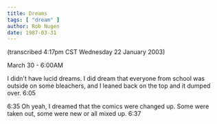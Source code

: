```yaml
---
title: Dreams
tags: [ "dream" ]
author: Rob Nugen
date: 1987-03-31
---
```


<p class=note>(transcribed 4:17pm CST Wednesday 22 January 2003)</p>

<p class=date>March 30 - 6:00AM</p>

<p>I didn't have lucid dreams.  I did dream that everyone from school
was outside on some bleachers, and I leaned back on the top and it
dumped over.  6:05</p>

<p>6:35 Oh yeah, I dreamed that the comics were changed up.  Some were
taken out, some were new or all mixed up.  6:37</p>
